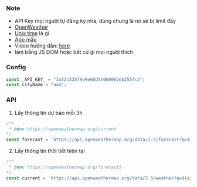 ### Note
- API Key mọi người tự đăng ký nhá, dùng chung là nó sẽ bị limit đấy
- [OpenWeather](https://openweathermap.org/)
- [Unix time](https://vi.wikipedia.org/wiki/Th%E1%BB%9Di_gian_Unix) là gì
- [App mẫu](http://first-bed.surge.sh/)
- Video hướng dẫn: [here](https://drive.google.com/file/d/1FH4RuBfmXW6x5cjezeMmUNFUazzCWbtN/view?usp=sharing)
- làm bằng JS DOM hoặc bất cứ gì mọi người thích

### Config
```js
const _API_KEY_ = "3a52c53579e9e60d4e060982eb255fc2";
const cityName = "aaa";
```

### API


1. Lấy thông tin dự báo mỗi 3h
```js
/** 
 * @doc https://openweathermap.org/current
*/
const forecast = `https://api.openweathermap.org/data/2.5/forecast?q=${cityName}&units=metric&appid=${_API_KEY_}&lang=vi`
```

2. Lấy thông tin thời tiết hiện tại
```js
/** 
 * @doc https://openweathermap.org/forecast5
*/
const current = `https://api.openweathermap.org/data/2.5/weather?q=${cityName}&units=metric&appid=${_API_KEY_}&lang=vi`;
```